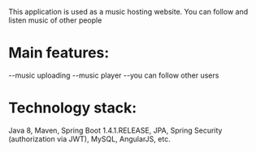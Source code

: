 This application is used as a music hosting website. You can follow and listen music of other people

# **Main features:** <br/>
--music uploading
--music player
--you can follow other users

# **Technology stack:**<br/>
Java 8, Maven, Spring Boot 1.4.1.RELEASE, JPA, Spring Security (authorization via JWT), MySQL, AngularJS, etc.
